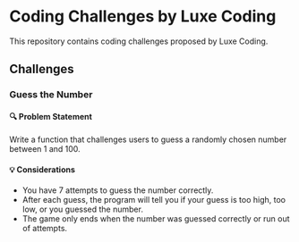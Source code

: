 # Coding Challenges by Luxe Coding

This repository contains coding challenges proposed by Luxe Coding.

## Challenges

### Guess the Number

#### 🔍 Problem Statement

Write a function that challenges users to guess a randomly chosen number between 1 and 100.

#### 💡 Considerations

- You have 7 attempts to guess the number correctly.
- After each guess, the program will tell you if your guess is too high, too low, or you guessed the number.
- The game only ends when the number was guessed correctly or run out of attempts.
